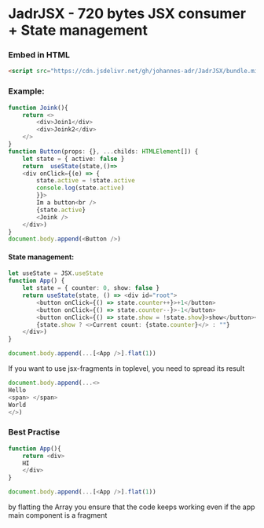 # JadrJSX - 720 bytes JSX consumer + State management

### Embed in HTML
```html
<script src="https://cdn.jsdelivr.net/gh/johannes-adr/JadrJSX/bundle.min.js"></script>
```

### Example:
```typescript
function Joink(){
    return <>
        <div>Join1</div>
        <div>Joink2</div>
    </>
}
function Button(props: {}, ...childs: HTMLElement[]) {
    let state = { active: false }
    return  useState(state,()=>
    <div onClick={(e) => {
        state.active = !state.active
        console.log(state.active)
        }}>
        Im a button<br />
        {state.active}
        <Joink />
    </div>)
}
document.body.append(<Button />)
```
#### State management:
```typescript
let useState = JSX.useState
function App() {
    let state = { counter: 0, show: false }
    return useState(state, () => <div id="root">
        <button onClick={() => state.counter++}>+1</button>
        <button onClick={() => state.counter--}>-1</button>
        <button onClick={() => state.show = !state.show}>show</button><br />
        {state.show ? <>Current count: {state.counter}</> : ""}
    </div>)
}

document.body.append(...[<App />].flat(1))
```

If you want to use jsx-fragments in toplevel, you need to spread its result
```typescript
document.body.append(...<>
Hello
<span> </span>
World
</>)
```

### Best Practise
```typescript
function App(){
    return <div>
    HI
    </div>
}

document.body.append(...[<App />].flat(1))
```
by flatting the Array you ensure that the code keeps working even if the app main component is a fragment

